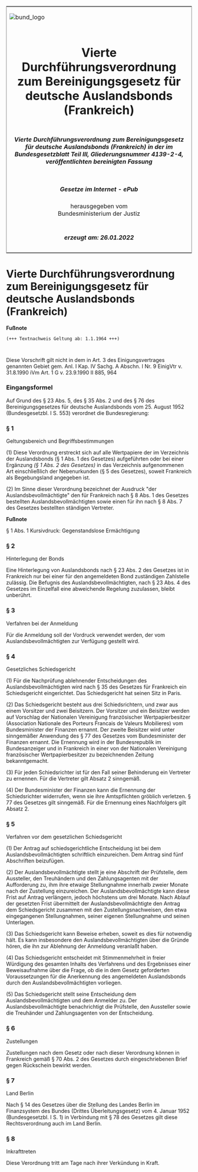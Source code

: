 <span id="DECKBLATT.html"></span>

<table border="0" frame="border" width="100%">

<tr valign="top">

<td align="left">

![bund\_logo](BfJ_2021_Web_de_de.gif)

</td>

<td align="right">

 

</td>

</tr>

<tr align="center" valign="middle">

<td colspan="2">

# Vierte Durchführungsverordnung zum Bereinigungsgesetz für deutsche Auslandsbonds (Frankreich)

</td>

</tr>

<tr align="center" valign="middle">

<td colspan="2">

##### Vierte Durchführungsverordnung zum Bereinigungsgesetz für deutsche Auslandsbonds (Frankreich) in der im Bundesgesetzblatt Teil III, Gliederungsnummer 4139-2-4, veröffentlichten bereinigten Fassung

</td>

</tr>

<tr align="center" valign="middle">

<td colspan="2">

  
  

##### Gesetze im Internet - ePub  
  
herausgegeben vom  
Bundesministerium der Justiz

</td>

</tr>

<tr align="center" valign="bottom">

<td colspan="2">

  
  

##### erzeugt am: 26.01.2022

</td>

</tr>

</table>

<span id="BJNR513410953.html"></span>

# Vierte Durchführungsverordnung zum Bereinigungsgesetz für deutsche Auslandsbonds (Frankreich)

<div>

  
**Fußnote**

<div class="jnhtml">

<div>

<div class="jurAbsatz">

  

``` 
(+++ Textnachweis Geltung ab: 1.1.1964 +++)

 
```

Diese Vorschrift gilt nicht in dem in Art. 3 des Einigungsvertrages
genannten Gebiet gem. Anl. I Kap. IV Sachg. A Abschn. I Nr. 9 EinigVtr
v. 31.8.1990 iVm Art. 1 G v. 23.9.1990 II 885, 964

</div>

</div>

</div>

</div>

<span id="BJNR513410953BJNE000100304.html"></span>

### Eingangsformel  

<div>

<div class="jnhtml">

<div>

<div class="jurAbsatz">

Auf Grund des § 23 Abs. 5, des § 35 Abs. 2 und des § 76 des
Bereinigungsgesetzes für deutsche Auslandsbonds vom 25. August 1952
(Bundesgesetzbl. I S. 553) verordnet die Bundesregierung:

</div>

</div>

</div>

</div>

<span id="BJNR513410953BJNE000200304.html"></span>

### § 1  
Geltungsbereich und Begriffsbestimmungen

<div>

<div class="jnhtml">

<div>

<div class="jurAbsatz">

(1) Diese Verordnung erstreckt sich auf alle Wertpapiere der im
Verzeichnis der Auslandsbonds (§ 1 Abs. 1 des Gesetzes) aufgeführten
oder bei einer Ergänzung <span style="font-style:italic;">(§ 1 Abs. 2
des Gesetzes)</span> in das Verzeichnis aufgenommenen Art einschließlich
der Nebenurkunden (§ 5 des Gesetzes), soweit Frankreich als
Begebungsland angegeben ist.

</div>

<div class="jurAbsatz">

(2) Im Sinne dieser Verordnung bezeichnet der Ausdruck "der
Auslandsbevollmächtigte" den für Frankreich nach § 8 Abs. 1 des Gesetzes
bestellten Auslandsbevollmächtigten sowie einen für ihn nach § 8 Abs. 7
des Gesetzes bestellten ständigen Vertreter.

</div>

</div>

</div>

</div>

<div>

  
**Fußnote**

<div class="jnhtml">

<div>

<div class="jurAbsatz">

§ 1 Abs. 1 Kursivdruck: Gegenstandslose Ermächtigung

</div>

</div>

</div>

</div>

<span id="BJNR513410953BJNE000300304.html"></span>

### § 2  
Hinterlegung der Bonds

<div>

<div class="jnhtml">

<div>

<div class="jurAbsatz">

Eine Hinterlegung von Auslandsbonds nach § 23 Abs. 2 des Gesetzes ist in
Frankreich nur bei einer für den angemeldeten Bond zuständigen
Zahlstelle zulässig. Die Befugnis des Auslandsbevollmächtigten, nach §
23 Abs. 4 des Gesetzes im Einzelfall eine abweichende Regelung
zuzulassen, bleibt unberührt.

</div>

</div>

</div>

</div>

<span id="BJNR513410953BJNE000400304.html"></span>

### § 3  
Verfahren bei der Anmeldung

<div>

<div class="jnhtml">

<div>

<div class="jurAbsatz">

Für die Anmeldung soll der Vordruck verwendet werden, der vom
Auslandsbevollmächtigten zur Verfügung gestellt wird.

</div>

</div>

</div>

</div>

<span id="BJNR513410953BJNE000500304.html"></span>

### § 4  
Gesetzliches Schiedsgericht

<div>

<div class="jnhtml">

<div>

<div class="jurAbsatz">

(1) Für die Nachprüfung ablehnender Entscheidungen des
Auslandsbevollmächtigten wird nach § 35 des Gesetzes für Frankreich ein
Schiedsgericht eingerichtet. Das Schiedsgericht hat seinen Sitz in
Paris.

</div>

<div class="jurAbsatz">

(2) Das Schiedsgericht besteht aus drei Schiedsrichtern, und zwar aus
einem Vorsitzer und zwei Beisitzern. Der Vorsitzer und ein Beisitzer
werden auf Vorschlag der Nationalen Vereinigung französischer
Wertpapierbesitzer (Association Nationale des Porteurs Francais de
Valeurs Mobilieres) vom Bundesminister der Finanzen ernannt. Der zweite
Beisitzer wird unter sinngemäßer Anwendung des § 77 des Gesetzes vom
Bundesminister der Finanzen ernannt. Die Ernennung wird in der
Bundesrepublik im Bundesanzeiger und in Frankreich in einer von der
Nationalen Vereinigung französischer Wertpapierbesitzer zu bezeichnenden
Zeitung bekanntgemacht.

</div>

<div class="jurAbsatz">

(3) Für jeden Schiedsrichter ist für den Fall seiner Behinderung ein
Vertreter zu ernennen. Für die Vertreter gilt Absatz 2 sinngemäß.

</div>

<div class="jurAbsatz">

(4) Der Bundesminister der Finanzen kann die Ernennung der
Schiedsrichter widerrufen, wenn sie ihre Amtspflichten gröblich
verletzen. § 77 des Gesetzes gilt sinngemäß. Für die Ernennung eines
Nachfolgers gilt Absatz 2.

</div>

</div>

</div>

</div>

<span id="BJNR513410953BJNE000600304.html"></span>

### § 5  
Verfahren vor dem gesetzlichen Schiedsgericht

<div>

<div class="jnhtml">

<div>

<div class="jurAbsatz">

(1) Der Antrag auf schiedsgerichtliche Entscheidung ist bei dem
Auslandsbevollmächtigten schriftlich einzureichen. Dem Antrag sind fünf
Abschriften beizufügen.

</div>

<div class="jurAbsatz">

(2) Der Auslandsbevollmächtigte stellt je eine Abschrift der Prüfstelle,
dem Aussteller, den Treuhändern und den Zahlungsagenten mit der
Aufforderung zu, ihm ihre etwaige Stellungnahme innerhalb zweier Monate
nach der Zustellung einzureichen. Der Auslandsbevollmächtigte kann diese
Frist auf Antrag verlängern, jedoch höchstens um drei Monate. Nach
Ablauf der gesetzten Frist übermittelt der Auslandsbevollmächtigte den
Antrag dem Schiedsgericht zusammen mit den Zustellungsnachweisen, den
etwa eingegangenen Stellungnahmen, seiner eigenen Stellungnahme und
seinen Unterlagen.

</div>

<div class="jurAbsatz">

(3) Das Schiedsgericht kann Beweise erheben, soweit es dies für
notwendig hält. Es kann insbesondere den Auslandsbevollmächtigten über
die Gründe hören, die ihn zur Ablehnung der Anmeldung veranlaßt haben.

</div>

<div class="jurAbsatz">

(4) Das Schiedsgericht entscheidet mit Stimmenmehrheit in freier
Würdigung des gesamten Inhalts des Verfahrens und des Ergebnisses einer
Beweisaufnahme über die Frage, ob die in dem Gesetz geforderten
Voraussetzungen für die Anerkennung des angemeldeten Auslandsbonds durch
den Auslandsbevollmächtigten vorliegen.

</div>

<div class="jurAbsatz">

(5) Das Schiedsgericht stellt seine Entscheidung dem
Auslandsbevollmächtigten und dem Anmelder zu. Der
Auslandsbevollmächtigte benachrichtigt die Prüfstelle, den Aussteller
sowie die Treuhänder und Zahlungsagenten von der Entscheidung.

</div>

</div>

</div>

</div>

<span id="BJNR513410953BJNE000700304.html"></span>

### § 6  
Zustellungen

<div>

<div class="jnhtml">

<div>

<div class="jurAbsatz">

Zustellungen nach dem Gesetz oder nach dieser Verordnung können in
Frankreich gemäß § 70 Abs. 2 des Gesetzes durch eingeschriebenen Brief
gegen Rückschein bewirkt werden.

</div>

</div>

</div>

</div>

<span id="BJNR513410953BJNE000800304.html"></span>

### § 7  
Land Berlin

<div>

<div class="jnhtml">

<div>

<div class="jurAbsatz">

Nach § 14 des Gesetzes über die Stellung des Landes Berlin im
Finanzsystem des Bundes (Drittes Überleitungsgesetz) vom 4. Januar 1952
(Bundesgesetzbl. I S. 1) in Verbindung mit § 78 des Gesetzes gilt diese
Rechtsverordnung auch im Land Berlin.

</div>

</div>

</div>

</div>

<span id="BJNR513410953BJNE000900304.html"></span>

### § 8  
Inkrafttreten

<div>

<div class="jnhtml">

<div>

<div class="jurAbsatz">

Diese Verordnung tritt am Tage nach ihrer Verkündung in Kraft.

</div>

</div>

</div>

</div>
